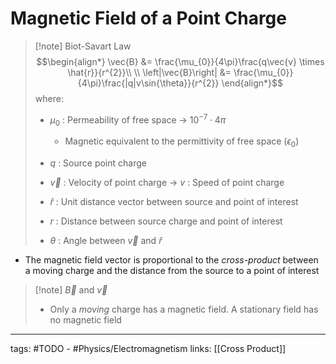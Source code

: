 # Magnetic Field of a Point Charge

> [!note] Biot-Savart Law
> $$\begin{align*} \vec{B} &= \frac{\mu_{0}}{4\pi}\frac{q\vec{v} \times \hat{r}}{r^{2}}\\ \\
\left|\vec{B}\right| &= \frac{\mu_{0}}{4\pi}\frac{|q|v\sin{\theta}}{r^{2}}
\end{align*}$$
> where:
> - $\mu_{0}$ : Permeability of free space -> $10^{-7} \cdot 4\pi$
> 	- Magnetic equivalent to the permittivity of free space ($\epsilon_{0}$)
>
> - $q$ : Source point charge
> - $\vec{v}$ : Velocity of point charge -> $v$ : Speed of point charge
> - $\hat{r}$ : Unit distance vector between source and point of interest
> - $r$ : Distance between source charge and point of interest 
> - $\theta$ : Angle between $\vec{v}$ and $\hat{r}$

- The magnetic field vector is proportional to the *cross-product* between a moving charge and the distance from the source to a point of interest

> [!note] $\vec{B}$ and $\vec{v}$
> - Only a *moving* charge has a magnetic field. A stationary field has no magnetic field



---
tags: #TODO - #Physics/Electromagnetism 
links: [[Cross Product]]